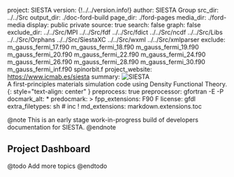 project: SIESTA
version: {!../../version.info!} 
author: SIESTA Group
src_dir: ../../Src
output_dir: ./doc-ford-build
page_dir: ./ford-pages
media_dir: ./ford-media
display: public
         private
source: true
search: false
graph: false
exclude_dir: ../../Src/MPI
             ../../Src/fdf
             ../../Src/fdict
             ../../Src/ncdf
             ../../Src/Libs
             ../../Src/Orphans
             ../../Src/SiestaXC
             ../../Src/wxml
             ../../Src/xmlparser
exclude:   m_gauss_fermi_17.f90
		   m_gauss_fermi_18.f90
		   m_gauss_fermi_19.f90
		   m_gauss_fermi_20.f90
		   m_gauss_fermi_22.f90
		   m_gauss_fermi_24.f90
		   m_gauss_fermi_26.f90
		   m_gauss_fermi_28.f90
		   m_gauss_fermi_30.f90
		   m_gauss_fermi_inf.f90
		   spinorbit.f
project_website: https://www.icmab.es/siesta
summary: ![SIESTA](logo) <br/>
         A first-principles materials simulation code 
         using Density Functional Theory.
         {: style="text-align: center" }
preprocess: true
preprocessor: gfortran -E -P
docmark_alt: *
predocmark: >
fpp_extensions: F90
                F
license: gfdl
extra_filetypes: sh #
                 inc ! 
md_extensions: markdown.extensions.toc

@note
This is an early stage work-in-progress build of developers documentation for SIESTA.
@endnote

## Project Dashboard

@todo
Add more topics
@endtodo


<!-- useful options -->
<!-------------------->
<!-- graph_maxdepth: 100 -->
<!-- graph_maxnodes: 100 -->


<!-- predocmark: >  -->
